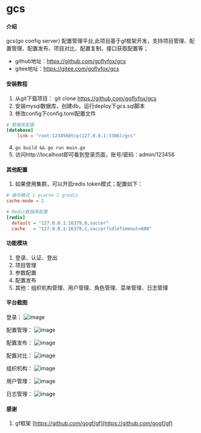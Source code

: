 # gcs

#### 介绍
gcs(go config server) 配置管理平台,此项目基于gf框架开发，支持项目管理、配置管理、配置发布、项目对比、配置复制，接口获取配置等；

* github地址：https://github.com/goflyfox/gcs
* gitee地址：https://gitee.com/goflyfox/gcs

#### 安装教程

1. 从git下载项目： git clone https://github.com/goflyfox/gcs
2. 安装mysql数据库，创建db，运行deploy下gcs.sql脚本
3. 修改config下config.toml配置文件
```toml
# 数据库配置
[database]
    link = "root:123456@tcp(127.0.0.1:3306)/gcs"
```
4. `go build && go run main.go`
5. 访问http://localhost即可看到登录页面，账号/密码：admin/123456

#### 其他配置

1. 如果使用集群，可以开启redis token模式；配置如下：
```toml
# 缓存模式 1 gcache 2 gredis
cache-mode = 2

# Redis数据库配置
[redis]
  default = "127.0.0.1:16379,0,soccer"
  cache   = "127.0.0.1:16379,1,soccer?idleTimeout=600"
```

#### 功能模块

1. 登录、认证、登出
2. 项目管理
3. 参数配置
4. 配置发布
5. 其他：组织机构管理、用户管理、角色管理、菜单管理、日志管理

#### 平台截图

登录：
![image](https://raw.githubusercontent.com/goflyfox/gcs/master/deploy/image/1.png)

配置管理：
![image](https://raw.githubusercontent.com/goflyfox/gcs/master/deploy/image/g1.png)

配置发布：
![image](https://raw.githubusercontent.com/goflyfox/gcs/master/deploy/image/g2.png)

配置对比：
![image](https://raw.githubusercontent.com/goflyfox/gcs/master/deploy/image/g3.png)

组织机构：
![image](https://raw.githubusercontent.com/goflyfox/gcs/master/deploy/image/2.png)

用户管理：
![image](https://raw.githubusercontent.com/goflyfox/gcs/master/deploy/image/3.png)

日志管理：
![image](https://raw.githubusercontent.com/goflyfox/gcs/master/deploy/image/4.png)

#### 感谢

1. gf框架 [https://github.com/gogf/gf](https://github.com/gogf/gf) 
